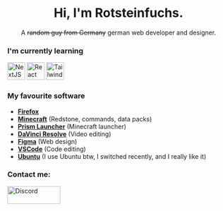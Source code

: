 <h1 align="center">Hi, I'm Rotsteinfuchs.</h1>
<p align="center">A <s>random guy from Germany</s> german web developer and designer.</p>

### I'm currently learning
[<img src="https://cdn.jsdelivr.net/gh/devicons/devicon@latest/icons/nextjs/nextjs-original.svg" alt="NextJS" title="NextJS" width="40" height="40"/>](https://nextjs.org/)
[<img src="https://cdn.jsdelivr.net/gh/devicons/devicon@latest/icons/react/react-original.svg" alt="React" title="React" width="40" height="40"/>](https://reactjs.org/)
[<img src="https://cdn.jsdelivr.net/gh/devicons/devicon@latest/icons/tailwindcss/tailwindcss-original.svg" alt="Tailwind CSS" title="Tailwind CSS" width="40" height="40"/>](https://tailwindcss.com/)

### My favourite software
- [**Firefox**](https://www.mozilla.com/firefox)
- [**Minecraft**](https://www.minecraft.net/)                                      (Redstone, commands, data packs)
- [**Prism Launcher**](https://www.prism-launcher.org/)                            (Minecraft launcher)
- [**DaVinci Resolve**](https://www.blackmagicdesign.com/products/davinciresolve)  (Video editing)
- [**Figma**](https://www.figma.com/)                                              (Web design)
- [**VSCode**](https://code.visualstudio.com/)                                     (Code editing)
- [**Ubuntu**](https://www.ubuntu.com/)                                            (I use Ubuntu btw, I switched recently, and I really like it)

### Contact me:
[<img src="https://cdn.worldvectorlogo.com/logos/discord-wordmark-1.svg" alt="Discord" title="Discord" width="120" height="40"/>](https://discord.gg/1100754798292258828)
